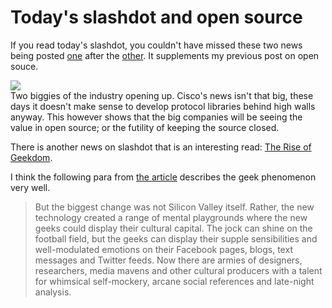 Today's slashdot and open source
===
If you read today's slashdot, you couldn't have missed these two news being posted [one][0] after the [other][1]. It supplements my previous post on open souce.  
  
  
[![](http://1.bp.blogspot.com/_W6UcJjyXr24/SDkIbdG09sI/AAAAAAAABPc/42kNReNg548/s320/opensource-news.png)][2]  
Two biggies of the industry opening up. Cisco's news isn't that big, these days it doesn't make sense to develop protocol libraries behind high walls anyway. This however shows that the big companies will be seeing the value in open source; or the futility of keeping the source closed.  
  
There is another news on slashdot that is an interesting read: [The Rise of Geekdom][3].  
  
I think the following para from [the article][4] describes the geek phenomenon very well.  
  

> But the biggest change was not Silicon Valley itself. Rather, the new technology created a range of mental playgrounds where the new geeks could display their cultural capital. The jock can shine on the football field, but the geeks can display their supple sensibilities and well-modulated emotions on their Facebook pages, blogs, text messages and Twitter feeds. Now there are armies of designers, researchers, media mavens and other cultural producers with a talent for whimsical self-mockery, arcane social references and late-night analysis.



[0]: http://tech.slashdot.org/tech/08/05/24/1151255.shtml
[1]: http://tech.slashdot.org/tech/08/05/24/0319234.shtml
[2]: http://1.bp.blogspot.com/_W6UcJjyXr24/SDkIbdG09sI/AAAAAAAABPc/42kNReNg548/s1600-h/opensource-news.png
[3]: http://news.slashdot.org/news/08/05/24/1324205.shtml
[4]: http://www.nytimes.com/2008/05/23/opinion/23brooks.html?_r=1&em&ex=1211688000&en=01ff46e1aad3c12d&ei=5087_&oref=slogin

